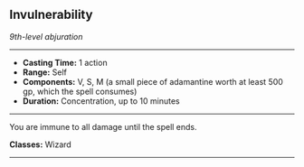﻿## Invulnerability
*9th-level abjuration*
___
- **Casting Time:** 1 action
- **Range:** Self
- **Components:** V, S, M (a small piece of adamantine worth at least 500 gp, which the spell consumes)
- **Duration:** Concentration, up to 10 minutes

---
You are immune to all damage until the spell ends.

**Classes:** Wizard


---
